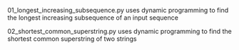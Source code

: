 01_longest_increasing_subsequence.py    uses dynamic programming to find the longest increasing subsequence of an input sequence

02_shortest_common_superstring.py     uses dynamic programming to find the shortest common superstring of two strings
